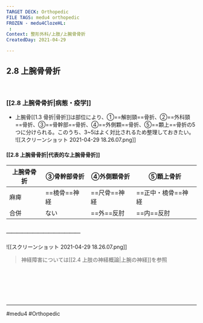 ```yaml
---
TARGET DECK: Orthopedic
FILE TAGS: medu4 orthopedic
FROZEN - medu4ClozeHL:
 : 
Context: 整形外科/上肢/上腕骨骨折
CreatedDay: 2021-04-29

---
```


## 2.8 上腕骨骨折

<br>


### [[2.8 上腕骨骨折|病態・疫学]]
* 上腕骨[[1.3 骨折|骨折]]は部位により、①==解剖頸==骨折、②==外科頸==骨折、③==骨幹部==骨折、④==外側顆==骨折、⑤==顆上==骨折の5つに分けられる。このうち、3~5はよく対比されるため整理しておきたい。
![[スクリーンショット 2021-04-29 18.26.07.png]]
<!--ID: 1657776874363-->



#### [[2.8 上腕骨骨折|代表的な上腕骨骨折]]
|上腕骨骨折|③骨幹部骨折|④外側顆骨折|⑤顆上骨折|
|---|---|---|---|
|麻痺|==橈骨==神経|==尺骨==神経|==正中・橈骨==神経|
|合併|ない|==外==反肘|==内==反肘|
##### ＿＿＿＿＿＿＿＿＿＿＿＿＿＿
![[スクリーンショット 2021-04-29 18.26.07.png]]
<!--ID: 1619831681859-->



>神経障害については[[2.4 上肢の神経概論|上腕の神経]]を参照

<br>



<br><br><br>

---
#medu4 #Orthopedic
